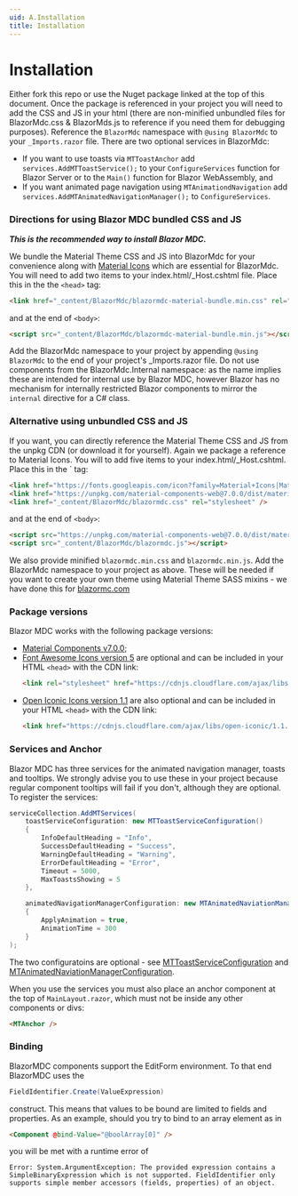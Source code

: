 ```yaml
---
uid: A.Installation
title: Installation
---
```

# Installation

Either fork this repo or use the Nuget package linked at the top of this document. Once the package is referenced in your project you will need to add the CSS and JS in your html (there are non-minified unbundled files for BlazorMdc.css & BlazorMds.js to reference if you need them for debugging purposes).
Reference the `BlazorMdc` namespace with `@using BlazorMdc` to your `_Imports.razor` file. There are two optional services in BlazorMdc:
- If you want to use toasts via `MTToastAnchor` add `services.AddMTToastService();` to your `ConfigureServices` function for Blazor Server or to the `Main()` function for Blazor WebAssembly, and
- If you want animated page navigation using `MTAnimationdNavigation` add `services.AddMTAnimatedNavigationManager();` to `ConfigureServices`.

### Directions for using Blazor MDC bundled CSS and JS

***This is the recommended way to install Blazor MDC.***

We bundle the Material Theme CSS and JS into BlazorMdc for your convenience along with [Material Icons](https://material.io/resources/icons/?style=baseline) which are essential for BlazorMdc. You will need to add two items to your index.html/_Host.cshtml file. Place this in the the `<head>` tag:

```html
<link href="_content/BlazorMdc/blazormdc-material-bundle.min.css" rel="stylesheet">
```

and at the end of `<body>`:

```html
<script src="_content/BlazorMdc/blazormdc-material-bundle.min.js"></script>
```

Add the BlazorMdc namespace to your project by appending `@using BlazorMdc` to the end of your project's _Imports.razor file. Do not use components from the BlazorMdc.Internal namespace: as the name
implies these are intended for internal use by Blazor MDC, however Blazor has no mechanism for internally restricted Blazor components to mirror the `internal` directive for a C# class.

### Alternative using unbundled CSS and JS

If you want, you can directly reference the Material Theme CSS and JS from the unpkg CDN (or download it for yourself). Again we package a reference to Material Icons. You will to add five items to your index.html/_Host.cshtml. Place this in the <head>` tag:

```html
<link href="https://fonts.googleapis.com/icon?family=Material+Icons|Material+Icons+Outlined|Material+Icons+Two+Tone|Material+Icons+Round|Material+Icons+Sharp" rel="stylesheet">
<link href="https://unpkg.com/material-components-web@7.0.0/dist/material-components-web.css" rel="stylesheet" />
<link href="_content/BlazorMdc/blazormdc.css" rel="stylesheet" />
```

and at the end of `<body>`:

```html
<script src="https://unpkg.com/material-components-web@7.0.0/dist/material-components-web.js"></script>
<script src="_content/BlazorMdc/blazormdc.js"></script>
```

We also provide minified `blazormdc.min.css` and `blazormdc.min.js`. Add the BlazorMdc namespace to your project as above. These will be needed
if you want to create your own theme using Material Theme SASS mixins - we have done this for [blazormc.com](https://blazormdc.com)

### Package versions

Blazor MDC works with the following package versions:

- [Material Components v7.0.0](https://github.com/material-components/material-components-web/blob/master/CHANGELOG.md#700-2020-06-23);
- [Font Awesome Icons version 5](https://fontawesome.com/changelog/latest) are optional and can be included in your HTML `<head>` with the CDN link:
    ```html
    <link rel="stylesheet" href="https://cdnjs.cloudflare.com/ajax/libs/font-awesome/5.14.0/css/all.min.css" integrity="sha512-1PKOgIY59xJ8Co8+NE6FZ+LOAZKjy+KY8iq0G4B3CyeY6wYHN3yt9PW0XpSriVlkMXe40PTKnXrLnZ9+fkDaog==" crossorigin="anonymous" />
    ```
- [Open Iconic Icons version 1.1](https://useiconic.com/open) are also optional and can be included in your HTML `<head>` with the CDN link:
    ```html
    <link href="https://cdnjs.cloudflare.com/ajax/libs/open-iconic/1.1.1/font/css/open-iconic.min.css" crossorigin="anonymous" rel="stylesheet" />
    ```

### Services and Anchor

Blazor MDC has three services for the animated navigation manager, toasts and tooltips. We strongly advise you to use these in your project
because regular component tooltips will fail if you don't, although they are optional. To register the services:

```csharp
serviceCollection.AddMTServices(
    toastServiceConfiguration: new MTToastServiceConfiguration()
    {
        InfoDefaultHeading = "Info",
        SuccessDefaultHeading = "Success",
        WarningDefaultHeading = "Warning",
        ErrorDefaultHeading = "Error",
        Timeout = 5000,
        MaxToastsShowing = 5
    },

    animatedNavigationManagerConfiguration: new MTAnimatedNaviationManagerConfiguration()
    {
        ApplyAnimation = true,
        AnimationTime = 300
    }
);
```

The two configuratoins are optional - see [MTToastServiceConfiguration](xref:BlazorMdc.MTToastServiceConfiguration) and [MTAnimatedNaviationManagerConfiguration](xref:BlazorMdc.MTAnimatedNaviationManagerConfiguration).

When you use the services you must also place an anchor component at the top of `MainLayout.razor`, which must not be inside any other components or divs:

```html
<MTAnchor />
```

### Binding

BlazorMDC components support the EditForm environment. To that end BlazorMDC uses the 

```csharp
FieldIdentifier.Create(ValueExpression) 
```

construct. This means that values to be bound are limited to fields and properties. As an example, should you try to bind to an array element as in

```html
<Component @bind-Value="@boolArray[0]" />
```

you will be met with a runtime error of

`Error: System.ArgumentException: The provided expression contains a SimpleBinaryExpression which is not supported. FieldIdentifier only supports simple member accessors (fields, properties) of an object.`

